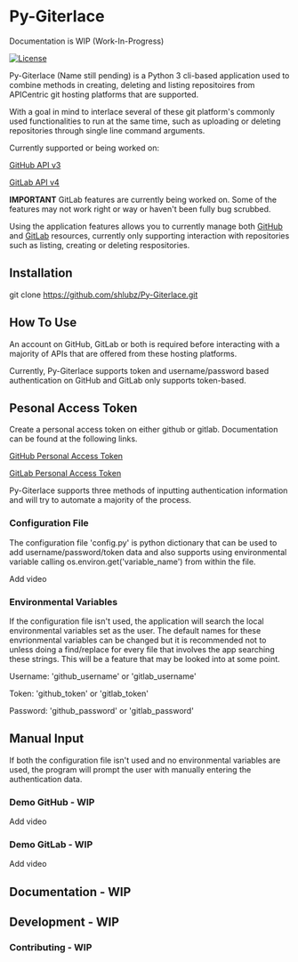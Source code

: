 # Py-Giterlace
Documentation is WIP (Work-In-Progress)

[![License](https://img.shields.io/badge/license-LGPL-blue.svg)](https://en.wikipedia.org/wiki/GNU_Lesser_General_Public_License)

Py-Giterlace (Name still pending) is a Python 3 cli-based application used to combine methods in creating, deleting and listing repositoires from APICentric
git hosting platforms that are supported.

With a goal in mind to interlace several of these git platform's commonly used functionalities to run at the same time, such as uploading or deleting repositories
through single line command arguments.

Currently supported or being worked on:

[GitHub API v3]: https://developer.github.com/v3
[GitLab API v4]: https://docs.gitlab.com/ee/api/README.html

[GitHub API v3]

[GitLab API v4]

**IMPORTANT**
GitLab features are currently being worked on. Some of the features may not work right or way or haven't been fully bug scrubbed.

[GitHub]: https://github.com/about
[GitLab]: https://about.gitlab.com/

Using the application features allows you to currently manage both [GitHub] and [GitLab] resources, currently only supporting interaction with repositories
such as listing, creating or deleting respositories.

## Installation

git clone https://github.com/shlubz/Py-Giterlace.git

## How To Use
An account on GitHub, GitLab or both is required before interacting with a majority of APIs that are offered from these hosting platforms.

Currently, Py-Giterlace supports token and username/password based authentication on GitHub and GitLab only supports token-based.

## Pesonal Access Token
Create a personal access token on either github or gitlab. Documentation can be found at the following links.

[GitHub Personal Access Token]: https://help.github.com/en/articles/creating-a-personal-access-token-for-the-command-line
[GitLab Personal Access Token]: https://docs.gitlab.com/ee/user/profile/personal_access_tokens.html

[GitHub Personal Access Token]

[GitLab Personal Access Token]

Py-Giterlace supports three methods of inputting authentication information and will try to automate a majority of the process.

### Configuration File
The configuration file 'config.py' is python dictionary that can be used to add username/password/token data and also supports
using environmental variable calling os.environ.get('variable_name') from within the file.

Add video

### Environmental Variables
If the configuration file isn't used, the application will search the local environmental variables set as the user.
The default names for these envrionmental variables can be changed but it is recommended not to unless doing a find/replace for every file that involves the app
searching these strings.  This will be a feature that may be looked into at some point.

Username: 'github_username' or 'gitlab_username'

Token:    'github_token' or 'gitlab_token'

Password: 'github_password' or 'gitlab_password'

## Manual Input
If both the configuration file isn't used and no environmental variables are used, the program will prompt the user with manually entering the authentication data.

### Demo GitHub - WIP
Add video

### Demo GitLab - WIP
Add video

## Documentation - WIP

## Development - WIP

### Contributing - WIP
